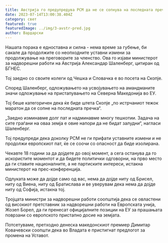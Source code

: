 ```yaml
---
title: Австрија го предупредува РСМ да не се сопнува на последната пречка за ЕУ
date: 2023-07-14T13:00:38.404Z
category: свет
featured: true
featuredImage: ../img/3-avstr-pred.jpg
author: Вардарски
---
```

Нашата порака е едноставна и силна - нема време за губење, би сакале да продолжите со неопходните уставни измени за продолжување на преговорите за членство. Ова го изјави министерот за надворешни работи на Австрија Александар Шаленберг, цитиран од БГНЕС.

Тој заедно со своите колеги од Чешка и Словачка е во посета на Скопје.

Според Шаленберг, одложувањето на усвојувањето на амандманите значи одложување на пристапувањето на Северна Македонија во ЕУ.

Тој беше категоричен дека ќе биде штета Скопје „по истрчаниот тежок маратон да се сопне на последната пречка“.

„Заедно изминавме долг пат и надминавме многу тешкотии. Задача на сите граѓани на оваа земја е овие напори да не бидат залудни“, нагласи Шаленберг.

Тој предупреди дека доколку РСМ не ги прифати уставните измени и не продолжи европскиот пат, ќе се соочи со опасност да биде изолирана.

Чекавте 18 години за да дојдете до овој момент, а сега останува да го искористите моментот и да бидете политички одговорни, на прво место да ги ставите националните, а не партиските интереси, истакна министерот на прес-конференција.

Одлуката може да дојде само од вас, нема да дојде ниту од Брисел, ниту од Виена, ниту од Братислава и ве уверувам дека нема да дојде ниту од Софија, истакна тој.

Тројцата министри за надворешни работи соопштија дека се овластени од високиот претставник за надворешни работи на Европската унија, Жозеп Борел, да ги пренесат официјалните позиции на ЕУ за прашањата поврзани со европското пристапно досие на земјата.

Потсетуваме, претходно денеска македонскиот премиер Димитар Ковачевски соопшти дека во Владата е пристигнат предлогот за промена на Уставот.